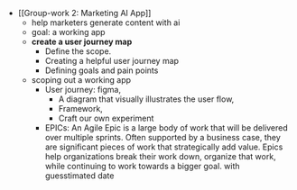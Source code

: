 - [[Group-work 2: Marketing AI App]]
	- help marketers generate content with ai
	- goal: a working app
	- **create a user journey map**
		- Define the scope.
		- Creating a helpful user journey map
		- Defining goals and pain points
	- scoping out a working app
		- User journey: figma,
			- A diagram that visually illustrates the user flow,
			- Framework,
			- Craft our own experiment
		- EPICs: An Agile Epic is a large body of work that will be delivered over multiple sprints. Often supported by a business case, they are significant pieces of work that strategically add value. Epics help organizations break their work down, organize that work, while continuing to work towards a bigger goal. with guesstimated date